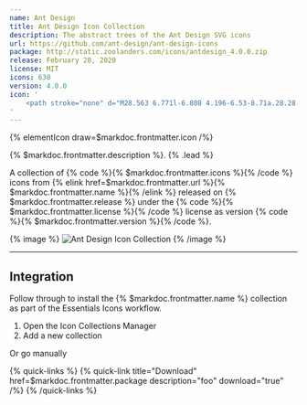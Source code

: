 ```yaml
---
name: Ant Design
title: Ant Design Icon Collection
description: The abstract trees of the Ant Design SVG icons
url: https://github.com/ant-design/ant-design-icons
package: http://static.zoolanders.com/icons/antdesign_4.0.0.zip
release: February 28, 2020
license: MIT
icons: 638
version: 4.0.0
icon: '
    <path stroke="none" d="M28.563 6.771l-6.808 4.196-6.53-8.71a.28.28 0 00-.227-.112.28.28 0 00-.225.113l-6.527 8.71L1.434 6.77a.284.284 0 00-.428.278L3.68 27.366c.037.276.275.49.559.49h21.524a.56.56 0 00.556-.49L28.995 7.05a.286.286 0 00-.432-.278zm-4.41 18.69H5.844L3.96 11.137l4.891 3.013 6.15-8.204 6.148 8.204 4.891-3.013-1.886 14.326zM15 14.908a3.945 3.945 0 00-3.94 3.942 3.943 3.943 0 003.94 3.94 3.943 3.943 0 003.94-3.94A3.945 3.945 0 0015 14.907zm0 5.631a1.687 1.687 0 01-1.686-1.69A1.69 1.69 0 0115 17.159a1.69 1.69 0 010 3.38z"/>
'
---
```


{% elementIcon draw=$markdoc.frontmatter.icon /%}

{% $markdoc.frontmatter.description %}. {% .lead %}

A collection of {% code %}{% $markdoc.frontmatter.icons %}{% /code %} icons from {% elink href=$markdoc.frontmatter.url %}{% $markdoc.frontmatter.name %}{% /elink %} released on {% $markdoc.frontmatter.release %} under the {% code %}{% $markdoc.frontmatter.license %}{% /code %} license as version {% code %}{% $markdoc.frontmatter.version %}{% /code %}.

{% image %}
![Ant Design Icon Collection](/next/assets/ytp/icons/collection-antdesign.webp)
{% /image %}

---

## Integration

Follow through to install the {% $markdoc.frontmatter.name %} collection as part of the Essentials Icons workflow.


1. Open the Icon Collections Manager
1. Add a new collection

Or go manually

{% quick-links %}
    {% quick-link title="Download" href=$markdoc.frontmatter.package description="foo" download="true" /%}
{% /quick-links %}
